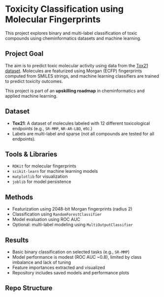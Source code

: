# Toxicity Classification using Molecular Fingerprints

This project explores binary and multi-label classification of toxic compounds using cheminformatics datasets and machine learning.

## Project Goal

The aim is to predict toxic molecular activity using data from the [Tox21 dataset](https://tripod.nih.gov/tox21/challenge/). Molecules are featurized using Morgan (ECFP) fingerprints computed from SMILES strings, and machine learning classifiers are trained to predict toxicity outcomes.

This project is part of an **upskilling roadmap** in cheminformatics and applied machine learning.

##  Dataset

- **Tox21**: A dataset of molecules labeled with 12 different toxicological endpoints (e.g., `SR-MMP`, `NR-AR-LBD`, etc.)
- Labels are multi-label and sparse (not all compounds are tested for all endpoints).

##  Tools & Libraries

- `RDKit` for molecular fingerprints
- `scikit-learn` for machine learning models
- `matplotlib`  for visualization
- `joblib` for model persistence

##  Methods

- Featurization using 2048-bit Morgan fingerprints (radius 2)
- Classification using `RandomForestClassifier`
- Model evaluation using ROC AUC
- Optional: multi-label modeling using `MultiOutputClassifier`

##  Results

- Basic binary classification on selected tasks (e.g., `SR-MMP`)
- Model performance is modest (ROC AUC ~0.8), limited by class imbalance and lack of tuning
- Feature importances extracted and visualized
- Repository includes saved models and performance plots

## Repo Structure


